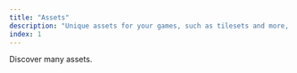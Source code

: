 ```yaml
---
title: "Assets"
description: "Unique assets for your games, such as tilesets and more, compatible with Rpg Maker and other engines."
index: 1
---
```


Discover many assets.